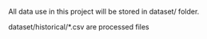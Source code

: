 

All data use in this project will be stored in dataset/ folder.

dataset/historical/*.csv are processed files
